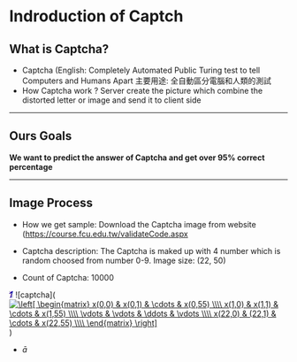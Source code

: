 # Indroduction of Captch

## What is Captcha?
  * Captcha (English: Completely Automated Public Turing test to tell Computers and Humans Apart
    主要用途: 全自動區分電腦和人類的測試
  * How Captcha work ?
    Server create the picture which combine the distorted letter or image and send it to client side  
---
## Ours Goals
  **We want to predict the answer of Captcha and get over 95% correct percentage**

---

## Image Process

  * How we get sample: Download the Captcha image from website (https://course.fcu.edu.tw/validateCode.aspx

  * Captcha description: 
    The Captcha is maked up with 4 number which is random choosed from number 0-9.
    Image size: (22, 50)
    
  * Count of Captcha: 10000
  
  ![captcha](./image/00001.jpg)
  ![captcha](<a href="https://www.codecogs.com/eqnedit.php?latex=\left[&space;\begin{matrix}&space;x(0,0)&space;&&space;x(0,1)&space;&&space;\cdots&space;&&space;x(0,55)&space;\\\\&space;x(1,0)&space;&&space;x(1,1)&space;&&space;\cdots&space;&&space;x(1,55)&space;\\\\&space;\vdots&space;&&space;\vdots&space;&&space;\ddots&space;&&space;\vdots&space;\\\\&space;x(22,0)&space;&&space;(22,1)&space;&&space;\cdots&space;&&space;x(22,55)&space;\\\\&space;\end{matrix}&space;\right]" target="_blank"><img src="https://latex.codecogs.com/png.latex?\left[&space;\begin{matrix}&space;x(0,0)&space;&&space;x(0,1)&space;&&space;\cdots&space;&&space;x(0,55)&space;\\\\&space;x(1,0)&space;&&space;x(1,1)&space;&&space;\cdots&space;&&space;x(1,55)&space;\\\\&space;\vdots&space;&&space;\vdots&space;&&space;\ddots&space;&&space;\vdots&space;\\\\&space;x(22,0)&space;&&space;(22,1)&space;&&space;\cdots&space;&&space;x(22,55)&space;\\\\&space;\end{matrix}&space;\right]" title="\left[ \begin{matrix} x(0,0) & x(0,1) & \cdots & x(0,55) \\\\ x(1,0) & x(1,1) & \cdots & x(1,55) \\\\ \vdots & \vdots & \ddots & \vdots \\\\ x(22,0) & (22,1) & \cdots & x(22,55) \\\\ \end{matrix} \right]" /></a>)
 



- $\bar a$





